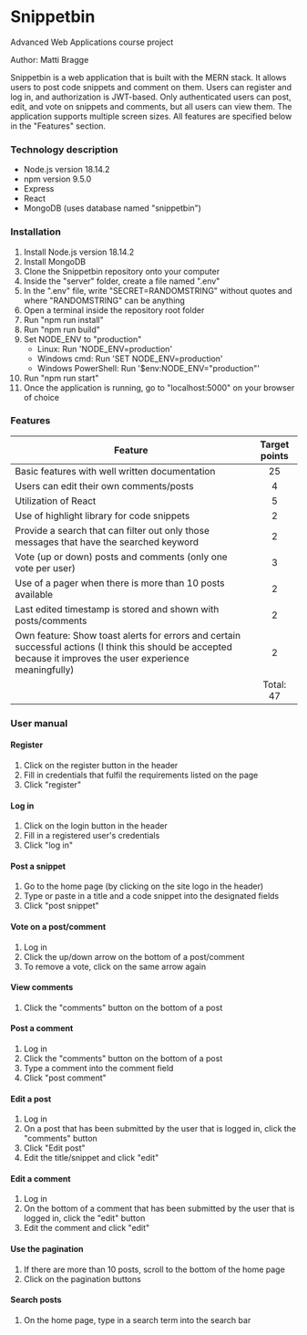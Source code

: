 # Snippetbin
Advanced Web Applications course project 

Author: Matti Bragge

Snippetbin is a web application that is built with the MERN stack. It allows users to post code snippets and comment on them. Users can register and log in, and authorization is JWT-based. Only authenticated users can post, edit, and vote on snippets and comments, but all users can view them. The application supports multiple screen sizes. All features are specified below in the "Features" section.

### Technology description
- Node.js version 18.14.2
- npm version 9.5.0
- Express
- React
- MongoDB (uses database named "snippetbin")

### Installation
1. Install Node.js version 18.14.2
1. Install MongoDB
1. Clone the Snippetbin repository onto your computer
1. Inside the "server" folder, create a file named ".env"
1. In the ".env" file, write "SECRET=RANDOMSTRING" without quotes and where "RANDOMSTRING" can be anything
1. Open a terminal inside the repository root folder
1. Run "npm run install"
1. Run "npm run build"
1. Set NODE_ENV to "production" 
    - Linux: Run 'NODE_ENV=production'
    - Windows cmd: Run 'SET NODE_ENV=production'
    - Windows PowerShell: Run '$env:NODE_ENV="production"'
1. Run "npm run start"
1. Once the application is running, go to "localhost:5000" on your browser of choice

### Features
| Feature  | Target points |
| ------------- |:-------------:|
| Basic features with well written documentation     | 25     |
| Users can edit their own comments/posts     | 4     |
| Utilization of React      | 5     |
| Use of highlight library for code snippets      | 2     |
| Provide a search that can filter out only those messages that have the searched keyword      | 2     |
| Vote (up or down) posts and comments (only one vote per user)      | 3     |
| Use of a pager when there is more than 10 posts available     | 2     |
| Last edited timestamp is stored and shown with posts/comments     | 2     |
| Own feature: Show toast alerts for errors and certain successful actions (I think this should be accepted because it improves the user experience meaningfully)     | 2     |
|      | Total: 47     |

### User manual

#### Register
1. Click on the register button in the header
1. Fill in credentials that fulfil the requirements listed on the page
1. Click "register"

#### Log in
1. Click on the login button in the header
1. Fill in a registered user's credentials
1. Click "log in"

#### Post a snippet
1. Go to the home page (by clicking on the site logo in the header)
1. Type or paste in a title and a code snippet into the designated fields
1. Click "post snippet"

#### Vote on a post/comment
1. Log in
1. Click the up/down arrow on the bottom of a post/comment
1. To remove a vote, click on the same arrow again

#### View comments
1. Click the "comments" button on the bottom of a post

#### Post a comment
1. Log in
1. Click the "comments" button on the bottom of a post
1. Type a comment into the comment field
1. Click "post comment"

#### Edit a post
1. Log in
1. On a post that has been submitted by the user that is logged in, click the "comments" button
1. Click "Edit post"
1. Edit the title/snippet and click "edit"

#### Edit a comment
1. Log in
1. On the bottom of a comment that has been submitted by the user that is logged in, click the "edit" button
1. Edit the comment and click "edit"

#### Use the pagination
1. If there are more than 10 posts, scroll to the bottom of the home page
1. Click on the pagination buttons

#### Search posts
1. On the home page, type in a search term into the search bar
